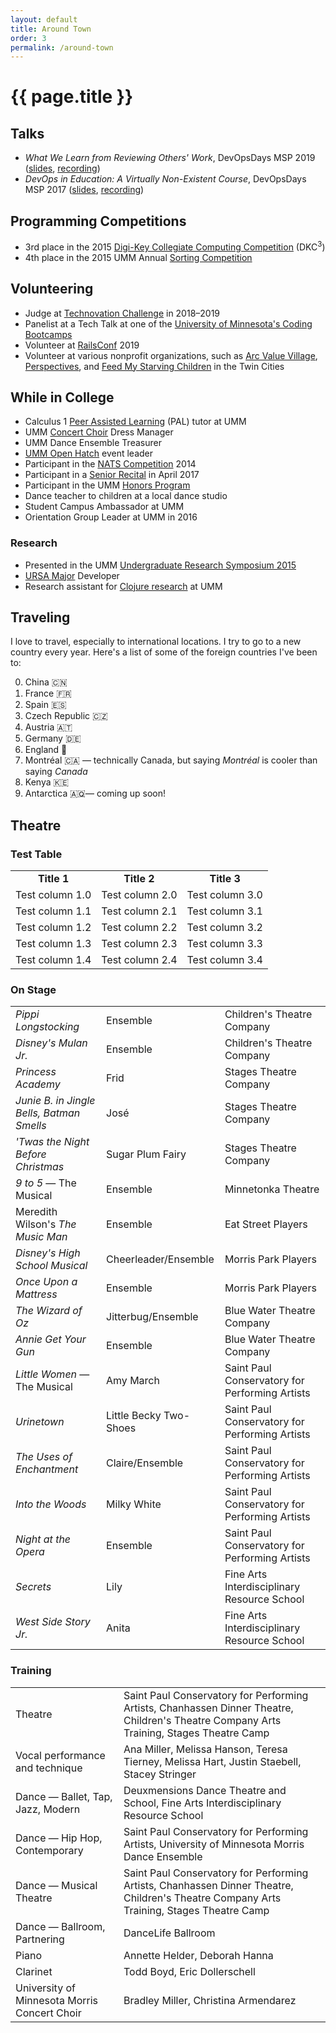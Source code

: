 ```yaml
---
layout: default
title: Around Town
order: 3
permalink: /around-town
---
```


# {{ page.title }}

## Talks

* _What We Learn from Reviewing Others' Work_, DevOpsDays MSP 2019 (<a href="/assets/resources/DevOpsDays_MSP_Ignite_20190806.pdf" target="_blank">slides</a>, <a href="https://devopsdays.org/events/2019-minneapolis/program/emma-sax/" target="_blank">recording</a>)
* _DevOps in Education: A Virtually Non-Existent Course_, DevOpsDays MSP 2017 (<a href="/assets/resources/DevOpsDays_MSP_Ignite_20170725.pdf" target="_blank">slides</a>, <a href="https://devopsdays.org/events/2017-minneapolis/program/emma-sax/" target="_blank">recording</a>)

## Programming Competitions

* 3rd place in the 2015 <a href="https://www.digikey.com/en/resources/edu/dkc3-computing-competition" target="_blank">Digi-Key Collegiate Computing Competition</a> (DKC<sup>3</sup>)
* 4th place in the 2015 UMM Annual <a href="https://github.com/elenam/SortingCompetitionMaterials2015" target="_blank">Sorting Competition</a>


## Volunteering

* Judge at <a href="https://technovationchallenge.org" target="_blank">Technovation Challenge</a> in 2018–2019
* Panelist at a Tech Talk at one of the <a href="https://bootcamp.umn.edu/" target="_blank">University of Minnesota's Coding Bootcamps</a>
* Volunteer at <a href="https://railsconf.org/" target="_blank">RailsConf</a> 2019
* Volunteer at various nonprofit organizations, such as <a href="https://www.arcsvaluevillage.org/volunteer/" target="_blank">Arc Value Village</a>, <a href="https://www.perspectives-family.org/get-involved" target="_blank">Perspectives</a>, and <a href="https://www.fmsc.org/get-involved/" target="_blank">Feed My Starving Children</a> in the Twin Cities

## While in College

* Calculus 1 <a href="https://academics.morris.umn.edu/office-academic-success/peer-assisted-learning-pal" target="_blank">Peer Assisted Learning</a> (PAL) tutor at UMM
* UMM <a href="https://academics.morris.umn.edu/ensembles/concert-choir" target="_blank">Concert Choir</a> Dress Manager
* UMM Dance Ensemble Treasurer
* <a href="https://github.com/OH-UMM/2015/wiki" target="_blank">UMM Open Hatch</a> event leader
* Participant in the <a href="http://www.nats.org/competitions.html" target="_blank">NATS Competition</a> 2014
* Participant in a <a href="http://events.morris.umn.edu/event/student_senior_recital_amy_kuller_voice#.Xb7-40VKjOQ" target="_blank">Senior Recital</a> in April 2017
* Participant in the UMM <a href="https://academics.morris.umn.edu/honors" target="_blank">Honors Program</a>
* Dance teacher to children at a local dance studio
* Student Campus Ambassador at UMM
* Orientation Group Leader at UMM in 2016

### Research

* Presented in the UMM <a href="http://www.morris.umn.edu/urs/" target="_blank">Undergraduate Research Symposium 2015
* <a href="https://github.com/emma-sax4/UMM3601ursamajor" target="_blank">URSA Major</a> Developer
* Research assistant for <a href="https://github.com/Clojure-Intro-Course" target="_blank">Clojure research</a> at UMM

## Traveling

I love to travel, especially to international locations. I try to go to a new country every year. Here's a list of some of the foreign countries I've been to:
<ol start="0">
  <li>China 🇨🇳</li>
  <li>France 🇫🇷</li>
  <li>Spain 🇪🇸</li>
  <li>Czech Republic 🇨🇿</li>
  <li>Austria 🇦🇹</li>
  <li>Germany 🇩🇪</li>
  <li>England 🏴󠁧󠁢󠁥󠁮󠁧󠁿</li>
  <li>Montréal 🇨🇦 — technically Canada, but saying <i>Montréal</i> is cooler than saying <i>Canada</i></li>
  <li>Kenya 🇰🇪</li>
  <li>Antarctica 🇦🇶— coming up soon!</li>
</ol>

## Theatre

### Test Table

|        |        |        |
| --------------- | --------------- | --------------- |
| **<center>Title 1</center>** | **<center>Title 2</center>** | **<center>Title 3</center>** |
| Test column 1.0 | Test column 2.0 | Test column 3.0 |
| Test column 1.1 | Test column 2.1 | Test column 3.1 |
| Test column 1.2 | Test column 2.2 | Test column 3.2 |
| Test column 1.3 | Test column 2.3 | Test column 3.3 |
| Test column 1.4 | Test column 2.4 | Test column 3.4 |

### On Stage

<!-- Add an empty header so the table renders correctly on GitHub Markdown -->

|                                           |                             |                                                |
| ----------------------------------------- | --------------------------- | ---------------------------------------------- |
| _Pippi Longstocking_                      | Ensemble                    | Children's Theatre Company                     |
| _Disney's Mulan Jr._                      | Ensemble                    | Children's Theatre Company                     |
| _Princess Academy_                        | Frid                        | Stages Theatre Company                         |
| _Junie B. in Jingle Bells, Batman Smells_ | José                        | Stages Theatre Company                         |
| _\'Twas the Night Before Christmas_       | Sugar Plum Fairy            | Stages Theatre Company                         |
| _9 to 5_ — The Musical                    | Ensemble                    | Minnetonka Theatre                             |
| Meredith Wilson's _The Music Man_         | Ensemble                    | Eat Street Players                             |
| _Disney's High School Musical_            | Cheerleader/Ensemble        | Morris Park Players                            |
| _Once Upon a Mattress_                    | Ensemble                    | Morris Park Players                            |
| _The Wizard of Oz_                        | Jitterbug/Ensemble          | Blue Water Theatre Company                     |
| _Annie Get Your Gun_                      | Ensemble                    | Blue Water Theatre Company                     |
| _Little Women_ — The Musical              | Amy March                   | Saint Paul Conservatory for Performing Artists |
| _Urinetown_                               | Little Becky Two-Shoes      | Saint Paul Conservatory for Performing Artists |
| _The Uses of Enchantment_                 | Claire/Ensemble             | Saint Paul Conservatory for Performing Artists |
| _Into the Woods_                          | Milky White                 | Saint Paul Conservatory for Performing Artists |
| _Night at the Opera_                      | Ensemble                    | Saint Paul Conservatory for Performing Artists |
| _Secrets_                                 | Lily                        | Fine Arts Interdisciplinary Resource School    |
| _West Side Story Jr._                     | Anita                       | Fine Arts Interdisciplinary Resource School    |


### Training

<!-- Add an empty header so the table renders correctly on GitHub Markdown -->

|                                              |                                                                                               |
| -------------------------------------------- | --------------------------------------------------------------------------------------------- |
| Theatre                                      | Saint Paul Conservatory for Performing Artists, Chanhassen Dinner Theatre, Children's Theatre Company Arts Training, Stages Theatre Camp |
| Vocal performance and technique              | Ana Miller, Melissa Hanson, Teresa Tierney, Melissa Hart, Justin Staebell, Stacey Stringer    |
| Dance — Ballet, Tap, Jazz, Modern            | Deuxmensions Dance Theatre and School, Fine Arts Interdisciplinary Resource School            |
| Dance — Hip Hop, Contemporary                | Saint Paul Conservatory for Performing Artists, University of Minnesota Morris Dance Ensemble |
| Dance — Musical Theatre                      | Saint Paul Conservatory for Performing Artists, Chanhassen Dinner Theatre, Children's Theatre Company Arts Training, Stages Theatre Camp |
| Dance — Ballroom, Partnering                 | DanceLife Ballroom                                                                            |
| Piano                                        | Annette Helder, Deborah Hanna                                                                 |
| Clarinet                                     | Todd Boyd, Eric Dollerschell                                                                  |
| University of Minnesota Morris Concert Choir | Bradley Miller, Christina Armendarez                                                          |
